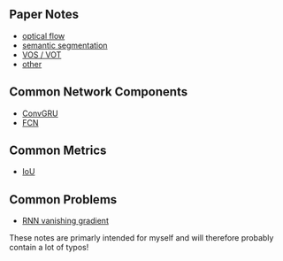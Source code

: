 ## **Paper Notes**

- [optical flow](https://github.com/CuijingChen/Paper_Notes/tree/master/optical%20flow)
- [semantic segmentation](https://github.com/CuijingChen/Paper_Notes/tree/master/semantic%20segmentation)
- [VOS / VOT](./VOS&VOT)
- [other]() 



## **Common Network Components**

- [ConvGRU](https://github.com/hassony2/inria/wiki/detection-papers)
- [FCN](https://github.com/hassony2/inria/wiki/detection-papers)



## **Common Metrics**

- [IoU](https://github.com/hassony2/inria/wiki/detection-papers)



## **Common Problems**

- [RNN vanishing gradient](https://github.com/hassony2/inria/wiki/detection-papers)





These notes are primarly intended for myself and will therefore probably contain a lot of typos!


